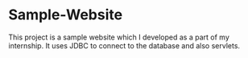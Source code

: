 # Sample-Website
This project is a sample website which I developed as a part of my internship. It uses JDBC to connect to the database and also servlets.
